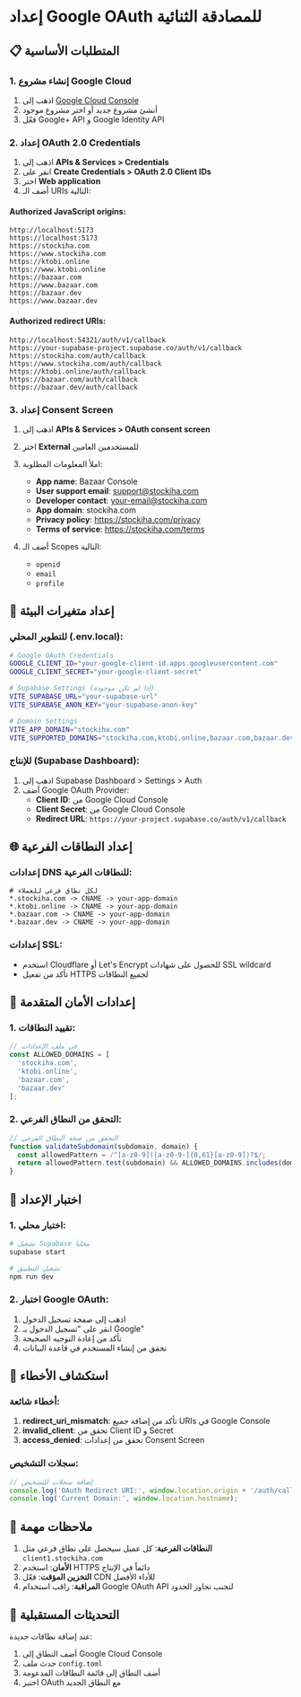 # إعداد Google OAuth للمصادقة الثنائية

## 📋 المتطلبات الأساسية

### 1. إنشاء مشروع Google Cloud
1. اذهب إلى [Google Cloud Console](https://console.cloud.google.com/)
2. أنشئ مشروع جديد أو اختر مشروع موجود
3. فعّل Google+ API و Google Identity API

### 2. إعداد OAuth 2.0 Credentials
1. اذهب إلى **APIs & Services > Credentials**
2. انقر على **Create Credentials > OAuth 2.0 Client IDs**
3. اختر **Web application**
4. أضف الـ URIs التالية:

#### Authorized JavaScript origins:
```
http://localhost:5173
https://localhost:5173
https://stockiha.com
https://www.stockiha.com
https://ktobi.online
https://www.ktobi.online
https://bazaar.com
https://www.bazaar.com
https://bazaar.dev
https://www.bazaar.dev
```

#### Authorized redirect URIs:
```
http://localhost:54321/auth/v1/callback
https://your-supabase-project.supabase.co/auth/v1/callback
https://stockiha.com/auth/callback
https://www.stockiha.com/auth/callback
https://ktobi.online/auth/callback
https://bazaar.com/auth/callback
https://bazaar.dev/auth/callback
```

### 3. إعداد Consent Screen
1. اذهب إلى **APIs & Services > OAuth consent screen**
2. اختر **External** للمستخدمين العامين
3. املأ المعلومات المطلوبة:
   - **App name**: Bazaar Console
   - **User support email**: support@stockiha.com
   - **Developer contact**: your-email@stockiha.com
   - **App domain**: stockiha.com
   - **Privacy policy**: https://stockiha.com/privacy
   - **Terms of service**: https://stockiha.com/terms

4. أضف الـ Scopes التالية:
   - `openid`
   - `email`
   - `profile`

## 🔧 إعداد متغيرات البيئة

### للتطوير المحلي (.env.local):
```bash
# Google OAuth Credentials
GOOGLE_CLIENT_ID="your-google-client-id.apps.googleusercontent.com"
GOOGLE_CLIENT_SECRET="your-google-client-secret"

# Supabase Settings (إذا لم تكن موجودة)
VITE_SUPABASE_URL="your-supabase-url"
VITE_SUPABASE_ANON_KEY="your-supabase-anon-key"

# Domain Settings
VITE_APP_DOMAIN="stockiha.com"
VITE_SUPPORTED_DOMAINS="stockiha.com,ktobi.online,bazaar.com,bazaar.dev"
```

### للإنتاج (Supabase Dashboard):
1. اذهب إلى Supabase Dashboard > Settings > Auth
2. أضف Google OAuth Provider:
   - **Client ID**: من Google Cloud Console
   - **Client Secret**: من Google Cloud Console
   - **Redirect URL**: `https://your-project.supabase.co/auth/v1/callback`

## 🌐 إعداد النطاقات الفرعية

### إعدادات DNS للنطاقات الفرعية:
```
# لكل نطاق فرعي للعملاء
*.stockiha.com -> CNAME -> your-app-domain
*.ktobi.online -> CNAME -> your-app-domain
*.bazaar.com -> CNAME -> your-app-domain
*.bazaar.dev -> CNAME -> your-app-domain
```

### إعدادات SSL:
- استخدم Cloudflare أو Let's Encrypt للحصول على شهادات SSL wildcard
- تأكد من تفعيل HTTPS لجميع النطاقات

## 🔐 إعدادات الأمان المتقدمة

### 1. تقييد النطاقات:
```javascript
// في ملف الإعدادات
const ALLOWED_DOMAINS = [
  'stockiha.com',
  'ktobi.online', 
  'bazaar.com',
  'bazaar.dev'
];
```

### 2. التحقق من النطاق الفرعي:
```javascript
// التحقق من صحة النطاق الفرعي
function validateSubdomain(subdomain, domain) {
  const allowedPattern = /^[a-z0-9]([a-z0-9-]{0,61}[a-z0-9])?$/;
  return allowedPattern.test(subdomain) && ALLOWED_DOMAINS.includes(domain);
}
```

## 🧪 اختبار الإعداد

### 1. اختبار محلي:
```bash
# تشغيل Supabase محلياً
supabase start

# تشغيل التطبيق
npm run dev
```

### 2. اختبار Google OAuth:
1. اذهب إلى صفحة تسجيل الدخول
2. انقر على "تسجيل الدخول بـ Google"
3. تأكد من إعادة التوجيه الصحيحة
4. تحقق من إنشاء المستخدم في قاعدة البيانات

## 🚨 استكشاف الأخطاء

### أخطاء شائعة:
1. **redirect_uri_mismatch**: تأكد من إضافة جميع URIs في Google Console
2. **invalid_client**: تحقق من Client ID و Secret
3. **access_denied**: تحقق من إعدادات Consent Screen

### سجلات التشخيص:
```javascript
// إضافة سجلات للتشخيص
console.log('OAuth Redirect URI:', window.location.origin + '/auth/callback');
console.log('Current Domain:', window.location.hostname);
```

## 📝 ملاحظات مهمة

1. **النطاقات الفرعية**: كل عميل سيحصل على نطاق فرعي مثل `client1.stockiha.com`
2. **الأمان**: استخدم HTTPS دائماً في الإنتاج
3. **التخزين المؤقت**: فعّل CDN للأداء الأفضل
4. **المراقبة**: راقب استخدام Google OAuth API لتجنب تجاوز الحدود

## 🔄 التحديثات المستقبلية

عند إضافة نطاقات جديدة:
1. أضف النطاق إلى Google Cloud Console
2. حدث ملف `config.toml`
3. أضف النطاق إلى قائمة النطاقات المدعومة
4. اختبر OAuth مع النطاق الجديد 